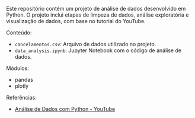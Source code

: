 Este repositório contém um projeto de análise de dados desenvolvido em Python. O projeto inclui etapas de limpeza de dados, análise exploratória e visualização de dados, com base no tutorial do YouTube.

Conteúdo:
- `cancelamentos.csv`: Arquivo de dados utilizado no projeto.
- `data_analysis.ipynb`: Jupyter Notebook com o código de análise de dados.

Módulos: 
- pandas
- plotly

Referências:
- [Análise de Dados com Python - YouTube](https://www.youtube.com/watch?v=3e_pbrjXdjU&list=PLpdAy0tYrnKwrxFikzw0Cn7XwLezB0SQu&index=3)